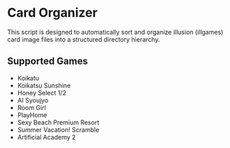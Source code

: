 # Card Organizer

This script is designed to automatically sort and organize illusion (illgames) card image files into a structured directory hierarchy.

## Supported Games

* Koikatu
* Koikatsu Sunshine
* Honey Select 1/2
* AI Syoujyo
* Room Girl
* PlayHome
* Sexy Beach Premium Resort
* Summer Vacation! Scramble
* Artificial Academy 2
